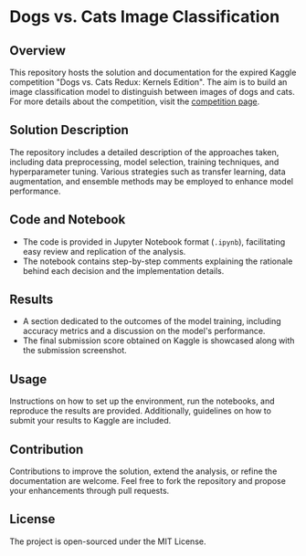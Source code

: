 # Dogs vs. Cats Image Classification

## Overview
This repository hosts the solution and documentation for the expired Kaggle competition "Dogs vs. Cats Redux: Kernels Edition". The aim is to build an image classification model to distinguish between images of dogs and cats. For more details about the competition, 
visit the [competition page](https://www.kaggle.com/c/dogs-vs-cats-redux-kernels-edition/overview).

## Solution Description
The repository includes a detailed description of the approaches taken, including data preprocessing, model selection, training techniques, and hyperparameter tuning. Various strategies such as transfer learning, data augmentation, and ensemble methods may be employed to enhance model performance.

## Code and Notebook
- The code is provided in Jupyter Notebook format (`.ipynb`), facilitating easy review and replication of the analysis.
- The notebook contains step-by-step comments explaining the rationale behind each decision and the implementation details.

## Results
- A section dedicated to the outcomes of the model training, including accuracy metrics and a discussion on the model's performance.
- The final submission score obtained on Kaggle is showcased along with the submission screenshot.

## Usage
Instructions on how to set up the environment, run the notebooks, and reproduce the results are provided. Additionally, guidelines on how to submit your results to Kaggle are included.

## Contribution
Contributions to improve the solution, extend the analysis, or refine the documentation are welcome. Feel free to fork the repository and propose your enhancements through pull requests.

## License
The project is open-sourced under the MIT License.
